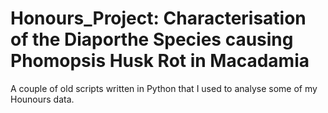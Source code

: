 # Honours_Project: Characterisation of the Diaporthe Species causing Phomopsis Husk Rot in Macadamia

A couple of old scripts written in Python that I used to analyse some of my Hounours data.

